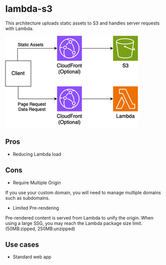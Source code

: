 # lambda-s3

This architecture uploads static assets to S3 and handles server requests with Lambda.

![architecture](./arch.png)

## Pros

- Reducing Lambda load

## Cons

- Require Multiple Origin

If you use your custom domain, you will need to manage multiple domains such as subdomains.

- Limited Pre-rendering

Pre-rendered content is served from Lambda to unify the origin. When using a large SSG, you may reach the Lambda package size limit. (50MB:zipped, 250MB:unzipped)

## Use cases

- Standard web app
